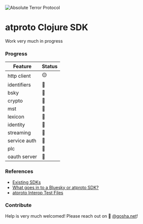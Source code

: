 <p>
  <img src="https://raw.github.com/goshatch/atproto-clojure/main/resources/logo.png" 
  alt="Absolute Terror Protocol"
  style="max-width:300px;" />
</p>

# atproto Clojure SDK

Work very much in progress

### Progress

| Feature      | Status |
|--------------|--------|
| http client  | 🟡    |
| identifiers  | 🔴    |
| bsky         | 🔴    |
| crypto       | 🔴    |
| mst          | 🔴    |
| lexicon      | 🔴    |
| identity     | 🔴    |
| streaming    | 🔴    |
| service auth | 🔴    |
| plc          | 🔴    |
| oauth server | 🔴    |

### References

- [Existing SDKs](https://atproto.com/sdks)
- [What goes in to a Bluesky or atproto SDK?](https://github.com/bluesky-social/atproto/discussions/2415)
- [atproto Interop Test Files](https://github.com/bluesky-social/atproto-interop-tests)

### Contribute

Help is very much welcomed! Please reach out on 🦋 [@gosha.net](https://bsky.app/profile/gosha.net)!
